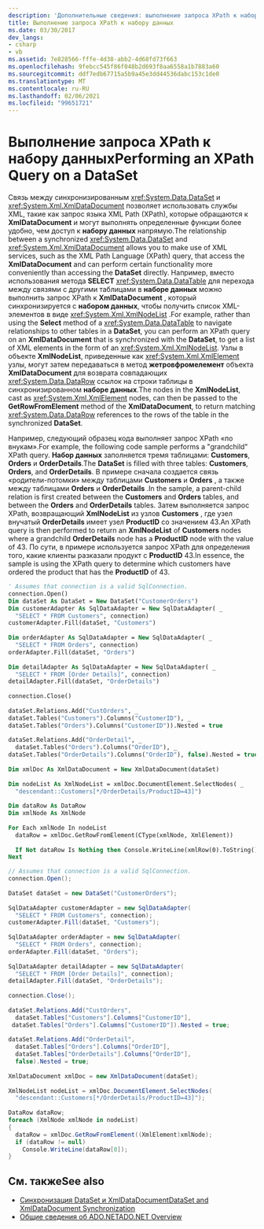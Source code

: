 ```yaml
---
description: 'Дополнительные сведения: выполнение запроса XPath к набору данных'
title: Выполнение запроса XPath к набору данных
ms.date: 03/30/2017
dev_langs:
- csharp
- vb
ms.assetid: 7e828566-fffe-4d38-abb2-4d68fd73f663
ms.openlocfilehash: 9febcc545f86f048b2d693f8aa6558a1b7883a60
ms.sourcegitcommit: ddf7edb67715a5b9a45e3dd44536dabc153c1de0
ms.translationtype: MT
ms.contentlocale: ru-RU
ms.lasthandoff: 02/06/2021
ms.locfileid: "99651721"
---
```

# <a name="performing-an-xpath-query-on-a-dataset"></a><span data-ttu-id="65b4b-103">Выполнение запроса XPath к набору данных</span><span class="sxs-lookup"><span data-stu-id="65b4b-103">Performing an XPath Query on a DataSet</span></span>

<span data-ttu-id="65b4b-104">Связь между синхронизированным <xref:System.Data.DataSet> и <xref:System.Xml.XmlDataDocument> позволяет использовать службы XML, такие как запрос языка XML Path (XPath), которые обращаются к **XmlDataDocument** и могут выполнять определенные функции более удобно, чем доступ к **набору данных** напрямую.</span><span class="sxs-lookup"><span data-stu-id="65b4b-104">The relationship between a synchronized <xref:System.Data.DataSet> and <xref:System.Xml.XmlDataDocument> allows you to make use of XML services, such as the XML Path Language (XPath) query, that access the **XmlDataDocument** and can perform certain functionality more conveniently than accessing the **DataSet** directly.</span></span> <span data-ttu-id="65b4b-105">Например, вместо использования метода **SELECT** <xref:System.Data.DataTable> для перехода между связями с другими таблицами в **наборе данных** можно выполнить запрос XPath к **XmlDataDocument** , который синхронизируется с **набором данных**, чтобы получить список XML-элементов в виде <xref:System.Xml.XmlNodeList> .</span><span class="sxs-lookup"><span data-stu-id="65b4b-105">For example, rather than using the **Select** method of a <xref:System.Data.DataTable> to navigate relationships to other tables in a **DataSet**, you can perform an XPath query on an **XmlDataDocument** that is synchronized with the **DataSet**, to get a list of XML elements in the form of an <xref:System.Xml.XmlNodeList>.</span></span> <span data-ttu-id="65b4b-106">Узлы в объекте **XmlNodeList**, приведенные как <xref:System.Xml.XmlElement> узлы, могут затем передаваться в метод **жетровфромелемент** объекта **XmlDataDocument** для возврата совпадающих <xref:System.Data.DataRow> ссылок на строки таблицы в синхронизированном **наборе данных**.</span><span class="sxs-lookup"><span data-stu-id="65b4b-106">The nodes in the **XmlNodeList**, cast as <xref:System.Xml.XmlElement> nodes, can then be passed to the **GetRowFromElement** method of the **XmlDataDocument**, to return matching <xref:System.Data.DataRow> references to the rows of the table in the synchronized **DataSet**.</span></span>  
  
 <span data-ttu-id="65b4b-107">Например, следующий образец кода выполняет запрос XPath «по внукам».</span><span class="sxs-lookup"><span data-stu-id="65b4b-107">For example, the following code sample performs a "grandchild" XPath query.</span></span> <span data-ttu-id="65b4b-108">**Набор данных** заполняется тремя таблицами: **Customers**, **Orders** и **OrderDetails**.</span><span class="sxs-lookup"><span data-stu-id="65b4b-108">The **DataSet** is filled with three tables: **Customers**, **Orders**, and **OrderDetails**.</span></span> <span data-ttu-id="65b4b-109">В примере сначала создается связь «родители-потомки» между таблицами **Customers** и **Orders** , а также между таблицами **Orders** и **OrderDetails** .</span><span class="sxs-lookup"><span data-stu-id="65b4b-109">In the sample, a parent-child relation is first created between the **Customers** and **Orders** tables, and between the **Orders** and **OrderDetails** tables.</span></span> <span data-ttu-id="65b4b-110">Затем выполняется запрос XPath, возвращающий **XmlNodeList** из узлов **Customers** , где узел внучатый **OrderDetails** имеет узел **ProductID** со значением 43.</span><span class="sxs-lookup"><span data-stu-id="65b4b-110">An XPath query is then performed to return an **XmlNodeList** of **Customers** nodes where a grandchild **OrderDetails** node has a **ProductID** node with the value of 43.</span></span> <span data-ttu-id="65b4b-111">По сути, в примере используется запрос XPath для определения того, какие клиенты разказали продукт с **ProductID** 43.</span><span class="sxs-lookup"><span data-stu-id="65b4b-111">In essence, the sample is using the XPath query to determine which customers have ordered the product that has the **ProductID** of 43.</span></span>  
  
```vb  
' Assumes that connection is a valid SqlConnection.  
connection.Open()  
Dim dataSet As DataSet = New DataSet("CustomerOrders")  
Dim customerAdapter As SqlDataAdapter = New SqlDataAdapter( _  
  "SELECT * FROM Customers", connection)  
customerAdapter.Fill(dataSet, "Customers")  
  
Dim orderAdapter As SqlDataAdapter = New SqlDataAdapter( _  
  "SELECT * FROM Orders", connection)  
orderAdapter.Fill(dataSet, "Orders")  
  
Dim detailAdapter As SqlDataAdapter = New SqlDataAdapter( _  
  "SELECT * FROM [Order Details]", connection)  
detailAdapter.Fill(dataSet, "OrderDetails")  
  
connection.Close()  
  
dataSet.Relations.Add("CustOrders", _  
dataSet.Tables("Customers").Columns("CustomerID"), _  
dataSet.Tables("Orders").Columns("CustomerID")).Nested = true  
  
dataSet.Relations.Add("OrderDetail", _  
  dataSet.Tables("Orders").Columns("OrderID"), _  
dataSet.Tables("OrderDetails").Columns("OrderID"), false).Nested = true  
  
Dim xmlDoc As XmlDataDocument = New XmlDataDocument(dataSet)
  
Dim nodeList As XmlNodeList = xmlDoc.DocumentElement.SelectNodes( _  
  "descendant::Customers[*/OrderDetails/ProductID=43]")  
  
Dim dataRow As DataRow  
Dim xmlNode As XmlNode  
  
For Each xmlNode In nodeList  
  dataRow = xmlDoc.GetRowFromElement(CType(xmlNode, XmlElement))  
  
  If Not dataRow Is Nothing then Console.WriteLine(xmlRow(0).ToString())  
Next  
```  
  
```csharp  
// Assumes that connection is a valid SqlConnection.  
connection.Open();  
  
DataSet dataSet = new DataSet("CustomerOrders");  
  
SqlDataAdapter customerAdapter = new SqlDataAdapter(  
  "SELECT * FROM Customers", connection);  
customerAdapter.Fill(dataSet, "Customers");  
  
SqlDataAdapter orderAdapter = new SqlDataAdapter(  
  "SELECT * FROM Orders", connection);  
orderAdapter.Fill(dataSet, "Orders");  
  
SqlDataAdapter detailAdapter = new SqlDataAdapter(  
  "SELECT * FROM [Order Details]", connection);  
detailAdapter.Fill(dataSet, "OrderDetails");  
  
connection.Close();  
  
dataSet.Relations.Add("CustOrders",  
  dataSet.Tables["Customers"].Columns["CustomerID"],  
 dataSet.Tables["Orders"].Columns["CustomerID"]).Nested = true;  
  
dataSet.Relations.Add("OrderDetail",  
  dataSet.Tables["Orders"].Columns["OrderID"],  
  dataSet.Tables["OrderDetails"].Columns["OrderID"],
  false).Nested = true;  
  
XmlDataDocument xmlDoc = new XmlDataDocument(dataSet);
  
XmlNodeList nodeList = xmlDoc.DocumentElement.SelectNodes(  
  "descendant::Customers[*/OrderDetails/ProductID=43]");  
  
DataRow dataRow;  
foreach (XmlNode xmlNode in nodeList)  
{  
  dataRow = xmlDoc.GetRowFromElement((XmlElement)xmlNode);  
  if (dataRow != null)  
    Console.WriteLine(dataRow[0]);  
}  
```  
  
## <a name="see-also"></a><span data-ttu-id="65b4b-112">См. также</span><span class="sxs-lookup"><span data-stu-id="65b4b-112">See also</span></span>

- [<span data-ttu-id="65b4b-113">Синхронизация DataSet и XmlDataDocument</span><span class="sxs-lookup"><span data-stu-id="65b4b-113">DataSet and XmlDataDocument Synchronization</span></span>](dataset-and-xmldatadocument-synchronization.md)
- [<span data-ttu-id="65b4b-114">Общие сведения об ADO.NET</span><span class="sxs-lookup"><span data-stu-id="65b4b-114">ADO.NET Overview</span></span>](../ado-net-overview.md)
